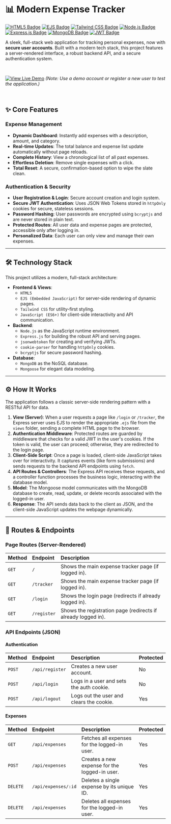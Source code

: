 # 📊 Modern Expense Tracker

[<img src="https://img.shields.io/badge/HTML5-E34F26?style=for-the-badge&logo=html5&logoColor=white" alt="HTML5 Badge"/>](https://en.wikipedia.org/wiki/HTML5)
[<img src="https://img.shields.io/badge/EJS-A91E50?style=for-the-badge&logo=javascript&logoColor=white" alt="EJS Badge"/>](https://ejs.co/)
[<img src="https://img.shields.io/badge/Tailwind_CSS-38B2AC?style=for-the-badge&logo=tailwind-css&logoColor=white" alt="Tailwind CSS Badge"/>](https://tailwindcss.com/)
[<img src="https://img.shields.io/badge/Node.js-339933?style=for-the-badge&logo=nodedotjs&logoColor=white" alt="Node.js Badge"/>](https://nodejs.org/)
[<img src="https://img.shields.io/badge/Express.js-000000?style=for-the-badge&logo=express&logoColor=white" alt="Express.js Badge"/>](https://expressjs.com/)
[<img src="https://img.shields.io/badge/MongoDB-47A248?style=for-the-badge&logo=mongodb&logoColor=white" alt="MongoDB Badge"/>](https://www.mongodb.com/)
[<img src="https://img.shields.io/badge/JWT-000000?style=for-the-badge&logo=jsonwebtokens&logoColor=white" alt="JWT Badge"/>](https://jwt.io/)

A sleek, full-stack web application for tracking personal expenses, now with **secure user accounts**. Built with a modern tech stack, this project features a server-rendered interface, a robust backend API, and a secure authentication system.

<br>

[![View Live Demo](https://img.shields.io/badge/View_Live_Demo-2563EB?style=for-the-badge&logo=rocket&logoColor=white)](https://expense-tracker-sl0v.onrender.com)
*(Note: Use a demo account or register a new user to test the application.)*

<br>

## ✨ Core Features

### Expense Management
* **Dynamic Dashboard**: Instantly add expenses with a description, amount, and category.
* **Real-time Updates**: The total balance and expense list update automatically without page reloads.
* **Complete History**: View a chronological list of all past expenses.
* **Effortless Deletion**: Remove single expenses with a click.
* **Total Reset**: A secure, confirmation-based option to wipe the slate clean.

### Authentication & Security
* **User Registration & Login**: Secure account creation and login system.
* **Secure JWT Authentication**: Uses JSON Web Tokens stored in `httpOnly` cookies for secure, stateless sessions.
* **Password Hashing**: User passwords are encrypted using `bcryptjs` and are never stored in plain text.
* **Protected Routes**: All user data and expense pages are protected, accessible only after logging in.
* **Personalized Data**: Each user can only view and manage their own expenses.

---

## 🛠️ Technology Stack

This project utilizes a modern, full-stack architecture:

* **Frontend & Views**:
    * `HTML5`
    * `EJS (Embedded JavaScript)` for server-side rendering of dynamic pages.
    * `Tailwind CSS` for utility-first styling.
    * `JavaScript (ES6+)` for client-side interactivity and API communication.
* **Backend**:
    * `Node.js` as the JavaScript runtime environment.
    * `Express.js` for building the robust API and serving pages.
    * `jsonwebtoken` for creating and verifying JWTs.
    * `cookie-parser` for handling `httpOnly` cookies.
    * `bcryptjs` for secure password hashing.
* **Database**:
    * `MongoDB` as the NoSQL database.
    * `Mongoose` for elegant data modeling.

---

## ⚙️ How It Works

The application follows a classic server-side rendering pattern with a RESTful API for data.

1.  **View (Server)**: When a user requests a page like `/login` or `/tracker`, the Express server uses EJS to render the appropriate `.ejs` file from the `views` folder, sending a complete HTML page to the browser.
2.  **Authentication Middleware**: Protected routes are guarded by middleware that checks for a valid JWT in the user's cookies. If the token is valid, the user can proceed; otherwise, they are redirected to the login page.
3.  **Client-Side Script**: Once a page is loaded, client-side JavaScript takes over for interactivity. It captures events (like form submissions) and sends requests to the backend API endpoints using `fetch`.
4.  **API Routes & Controllers**: The Express API receives these requests, and a controller function processes the business logic, interacting with the database model.
5.  **Model**: The Mongoose model communicates with the MongoDB database to create, read, update, or delete records associated with the logged-in user.
6.  **Response**: The API sends data back to the client as JSON, and the client-side JavaScript updates the webpage dynamically.

---

## 📡 Routes & Endpoints

### Page Routes (Server-Rendered)

| Method | Endpoint   | Description                                           |
| :----- | :--------- | :---------------------------------------------------- |
| `GET`  | `/`        | Shows the main expense tracker page (if logged in).   |
| `GET`  | `/tracker` | Shows the main expense tracker page (if logged in).   |
| `GET`  | `/login`   | Shows the login page (redirects if already logged in). |
| `GET`  | `/register`| Shows the registration page (redirects if already logged in). |

### API Endpoints (JSON)

#### Authentication

| Method | Endpoint        | Description                   | Protected |
| :----- | :-------------- | :---------------------------- | :-------- |
| `POST` | `/api/register` | Creates a new user account.     | No        |
| `POST` | `/api/login`    | Logs in a user and sets the auth cookie. | No        |
| `POST` | `/api/logout`   | Logs out the user and clears the cookie. | Yes       |

#### Expenses

| Method   | Endpoint           | Description                                    | Protected |
| :------- | :----------------- | :--------------------------------------------- | :-------- |
| `GET`    | `/api/expenses`    | Fetches all expenses for the logged-in user.   | Yes       |
| `POST`   | `/api/expenses`    | Creates a new expense for the logged-in user.  | Yes       |
| `DELETE` | `/api/expenses/:id`| Deletes a single expense by its unique ID.     | Yes       |
| `DELETE` | `/api/expenses`    | Deletes all expenses for the logged-in user.   | Yes       |